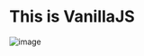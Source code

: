 # This is VanillaJS<br>

![image](https://user-images.githubusercontent.com/66376774/108198298-cde2f600-715e-11eb-8455-bbdad83a024f.png)

